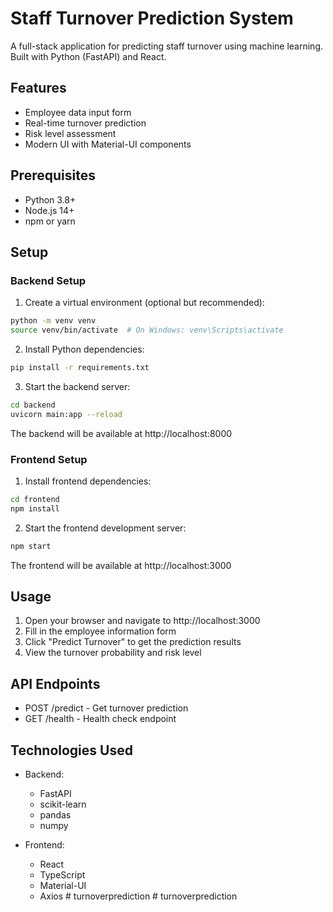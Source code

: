 # Staff Turnover Prediction System

A full-stack application for predicting staff turnover using machine learning. Built with Python (FastAPI) and React.

## Features

- Employee data input form
- Real-time turnover prediction
- Risk level assessment
- Modern UI with Material-UI components

## Prerequisites

- Python 3.8+
- Node.js 14+
- npm or yarn

## Setup

### Backend Setup

1. Create a virtual environment (optional but recommended):
```bash
python -m venv venv
source venv/bin/activate  # On Windows: venv\Scripts\activate
```

2. Install Python dependencies:
```bash
pip install -r requirements.txt
```

3. Start the backend server:
```bash
cd backend
uvicorn main:app --reload
```

The backend will be available at http://localhost:8000

### Frontend Setup

1. Install frontend dependencies:
```bash
cd frontend
npm install
```

2. Start the frontend development server:
```bash
npm start
```

The frontend will be available at http://localhost:3000

## Usage

1. Open your browser and navigate to http://localhost:3000
2. Fill in the employee information form
3. Click "Predict Turnover" to get the prediction results
4. View the turnover probability and risk level

## API Endpoints

- POST /predict - Get turnover prediction
- GET /health - Health check endpoint

## Technologies Used

- Backend:
  - FastAPI
  - scikit-learn
  - pandas
  - numpy

- Frontend:
  - React
  - TypeScript
  - Material-UI
  - Axios #   t u r n o v e r p r e d i c t i o n  
 #   t u r n o v e r p r e d i c t i o n  
 